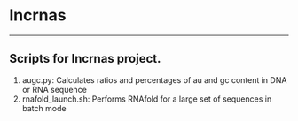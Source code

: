 # lncrnas
----------
## Scripts for lncrnas project.
1. augc.py: Calculates ratios and percentages of au and gc content in DNA or RNA sequence
2. rnafold_launch.sh: Performs RNAfold for a large set of sequences in batch mode
